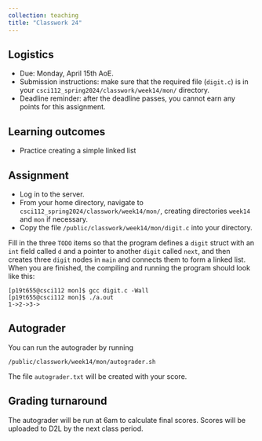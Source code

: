 ```yaml
---
collection: teaching
title: "Classwork 24"
---
```


## Logistics
* Due: Monday, April 15th AoE.
* Submission instructions: make sure that the required file (`digit.c`) is in your
	`csci112_spring2024/classwork/week14/mon/` directory.
* Deadline reminder: after the deadline passes, you cannot earn any points for
	this assignment.

## Learning outcomes
* Practice creating a simple linked list

## Assignment

* Log in to the server.
* From your home directory, navigate to `csci112_spring2024/classwork/week14/mon/`, creating directories `week14`
and `mon` if necessary.
* Copy the file `/public/classwork/week14/mon/digit.c` into your directory.

Fill in the three `TODO` items so that the program defines a `digit` struct
with an `int` field called `d` and a pointer to another `digit` called `next`,
and then creates three `digit` nodes in `main` and connects them to form a
linked list. When you are finished, the compiling and running the program
should look like this:

```
[p19t655@csci112 mon]$ gcc digit.c -Wall
[p19t655@csci112 mon]$ ./a.out
1->2->3->
```

## Autograder

You can run the autograder by running

```
/public/classwork/week14/mon/autograder.sh
```

The file `autograder.txt` will be created with your score.

## Grading turnaround

The autograder will be run at 6am to calculate final scores. Scores will be
uploaded to D2L by the next class period.
